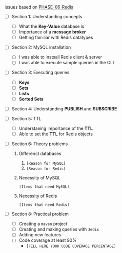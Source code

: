 Issues based on [PHASE-06-Redis](06-Redis.md)


- [ ] Section 1: Understanding concepts
    - [ ] What the **Key-Value** database is
    - [ ] Importance of a **message broker**
    - [ ] Getting familiar with Redis datatypes

- [ ] Section 2: MySQL installation
  - [ ] I was able to instsall Redis client & server
  - [ ] I was able to execute sample queries in the CLI

- [ ] Section 3: Executing queries
    - [ ] **Keys**
    - [ ] **Sets**
    - [ ] **Lists**
    - [ ] **Sorted Sets**
 
- [ ] Section 4: Understanding **PUBLISH** and **SUBSCRIBE**

- [ ] Section 5: TTL
    - [ ] Understaning importance of the **TTL**
    - [ ] Able to set the **TTL** for Redis objects

- [ ] Section 6: Theory problems
  1. Differenct databases
     
     1. `[Reason for MySQL]`
     2. `[Reason for Redis]`
  2. Necessity of MySQL
     
     `[Items that need MySQL]` 
  3. Necessity of Redis
     
     `[Items that need Redis]`

- [ ] Section 8: Practical problem
    - [ ] Creating a `maven` project
    - [ ] Creating and making queries with `Jedis`
    - [ ] Adding new features
    - [ ] Code coverage at least 90%
        - `[FILL HERE YOUR CODE COVERAGE PERCENTAGE]`


